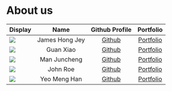 # About us

Display |      Name      | Github Profile | Portfolio 
--------|:--------------:|:--------------:|:---------:
![](https://www.comp.nus.edu.sg/~stevenha/images/sh7.jpg) | James Hong Jey | [Github](https://github.com/James-Hong-Jey) | [Portfolio](docs/team/jameshong.md)
![](https://via.placeholder.com/100.png?text=Photo) |   Guan Xiao    | [Github](https://github.com/StevenGX12) | [Portfolio](docs/team/guanxiao.md)
![](https://avatars.githubusercontent.com/u/111041948?s=400&u=6619a8328eba45edbc88fe01cf54efeb1f986d11&v=4) |  Man Juncheng  | [Github](https://github.com/spinoandraptos) | [Portfolio](docs/team/juncheng.md)
![](https://via.placeholder.com/100.png?text=Photo) |    John Roe    | [Github](https://github.com/) | [Portfolio](docs/team/johndoe.md)
![](https://via.placeholder.com/100.png?text=Photo) |  Yeo Meng Han  |          [Github](https://github.com/yeo-menghan)           | [Portfolio](https://linkedin.com/in/yeo-meng-han/)
